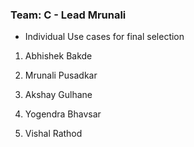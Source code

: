 ### Team: C - Lead Mrunali
- Individual Use cases for final selection
1. Abhishek Bakde

2. Mrunali Pusadkar

3. Akshay Gulhane

4. Yogendra Bhavsar

5. Vishal Rathod 
